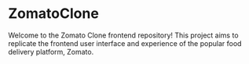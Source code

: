 # ZomatoClone

Welcome to the Zomato Clone frontend repository! This project aims to replicate the frontend user interface and experience of the popular food delivery platform, Zomato.
